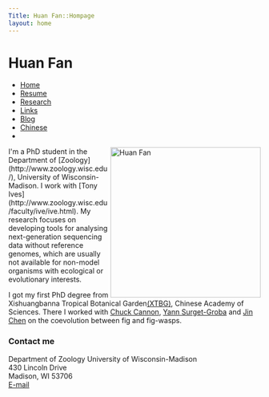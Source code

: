 ```yaml
---
Title: Huan Fan::Hompage
layout: home
---
```



  
  <h1 class="sitename">Huan Fan</h1>
  <ul class="nav pills">
  <li class="active"><a href="/"><i class="fa fa-home fa-fw"></i> Home</a></li>
  <li><a href="resume.html" title="Curriculumn Vitae"><i class="fa fa-book fa-fw"></i> Resume</a></li>
  <li><a href="research.html" title="Research"><i class="fa fa-flask fa-fw"></i> Research</a></li>
  <li><a href="links.html" title="Useful links"><i class="fa fa-suitcase fa-fw"></i> Links</a></li>
  <li><a href="/en/"><i class="fa fa-sitemap fa-fw"></i> Blog</a></li>
  <li><a href="/cn/"><i class="fa fa-sitemap fa-fw"></i> Chinese</a></li>
  <li><a href="README.html"><i class="fa fa-info-circle fa-fw"></i> </a></li>
</ul>


<p><img src="https://scontent-b.xx.fbcdn.net/hphotos-prn2/t31.0-8/p843x403/1401422_10203779727520797_4064087716814386306_o.jpg " height=300, title="Huan Fan" align="right" />
I'm a PhD student in the Department of [Zoology](http://www.zoology.wisc.edu/), University of Wisconsin-Madison. I work with [Tony Ives](http://www.zoology.wisc.edu/faculty/ive/ive.html). My research focuses on developing tools for analysing next-generation sequencing data without reference genomes, which are usually not available for non-model organisms with ecological or evolutionary interests. 

I got my first PhD degree from Xishuangbanna Tropical Botanical Garden[(XTBG)](http://english.xtbg.cas.cn/), Chinese Academy of Sciences. There I worked with [Chuck Cannon](http://www.ecologicalevolution.org/), [Yann Surget-Groba](http://www.surget-groba.ch/start.php) and [Jin Chen](http://eepai.groups.xtbg.cn/) on the coevolution between fig and fig-wasps.


### Contact me
Department of Zoology
University of Wisconsin-Madison  
430 Lincoln Drive  
Madison, WI 53706  
<a href="mailto: hfan22@wisc.edu"><i class="fa fa-envelope"></i> E-mail</a>    
